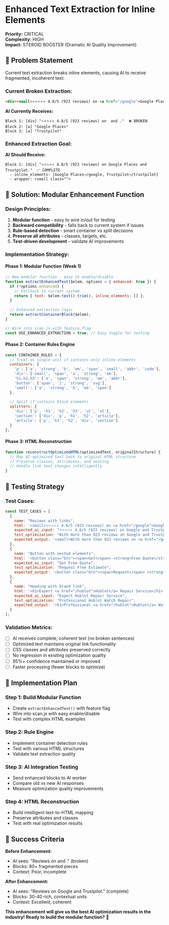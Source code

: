 # Enhanced Text Extraction for Inline Elements

**Priority:** CRITICAL  
**Complexity:** HIGH  
**Impact:** STEROID BOOSTER (Dramatic AI Quality Improvement)  

## 🎯 **Problem Statement**

Current text extraction breaks inline elements, causing AI to receive fragmented, incoherent text:

### **Current Broken Extraction:**
```html
<div><small>⭐⭐⭐⭐⭐ 4.8/5 (923 reviews) on <a href="/google">Google Places</a> and <a href="/trustpilot">Trustpilot</a>.</small></div>
```

**AI Currently Receives:**
```
Block 1: [div] "⭐⭐⭐⭐⭐ 4.8/5 (923 reviews) on  and ."  ❌ BROKEN
Block 2: [a] "Google Places"
Block 3: [a] "Trustpilot"
```

### **Enhanced Extraction Goal:**
**AI Should Receive:**
```
Block 1: [div] "⭐⭐⭐⭐⭐ 4.8/5 (923 reviews) on Google Places and Trustpilot."  ✅ COMPLETE
  - inline_elements: [Google Places→/google, Trustpilot→/trustpilot]
  - wrapper: <small class="">
```

## 🔧 **Solution: Modular Enhancement Function**

### **Design Principles:**
1. **Modular function** - easy to wire in/out for testing
2. **Backward compatibility** - falls back to current system if issues
3. **Rule-based detection** - smart container vs split decisions
4. **Preserve all attributes** - classes, targets, etc.
5. **Test-driven development** - validate AI improvements

### **Implementation Strategy:**

#### **Phase 1: Modular Function (Week 1)**
```javascript
// New modular function - easy to enable/disable
function extractEnhancedText($elem, options = { enhanced: true }) {
  if (!options.enhanced) {
    // Fallback to current system
    return { text: $elem.text().trim(), inline_elements: [] };
  }
  
  // Enhanced extraction logic
  return extractContainerBlock($elem);
}

// Wire into scan.js with feature flag
const USE_ENHANCED_EXTRACTION = true; // Easy toggle for testing
```

#### **Phase 2: Container Rules Engine**
```javascript
const CONTAINER_RULES = {
  // Treat as single unit if contains only inline elements
  containers: {
    'p': ['a', 'strong', 'b', 'em', 'span', 'small', 'abbr', 'code'],
    'div': ['small', 'span', 'a', 'strong', 'em'],
    'h1,h2,h3': ['a', 'span', 'strong', 'em', 'abbr'],
    'button': ['span', 'i', 'strong', 'svg'],
    'small': ['a', 'strong', 'b', 'em', 'span']
  },
  
  // Split if contains block elements
  splitters: {
    'div': ['p', 'h1', 'h2', 'h3', 'ul', 'ol'],
    'section': ['div', 'p', 'h1', 'h2', 'article'],
    'article': ['p', 'h1', 'h2', 'div', 'section']
  }
};
```

#### **Phase 3: HTML Reconstruction**
```javascript
function reconstructOptimizedHTML(optimizedText, originalStructure) {
  // Map AI-optimized text back to original HTML structure
  // Preserve classes, attributes, and nesting
  // Handle link text changes intelligently
}
```

## 🧪 **Testing Strategy**

### **Test Cases:**
```javascript
const TEST_CASES = [
  {
    name: "Reviews with links",
    html: '<small>⭐⭐⭐⭐⭐ 4.8/5 (923 reviews) on <a href="/google">Google</a> and <a href="/trustpilot">Trustpilot</a>.</small>',
    expected_ai_input: "⭐⭐⭐⭐⭐ 4.8/5 (923 reviews) on Google and Trustpilot.",
    test_optimization: "With more than 923 reviews on Google and Trustpilot",
    expected_output: '<small>With more than 923 reviews on <a href="/google">Google</a> and <a href="/trustpilot">Trustpilot</a>.</small>'
  },
  {
    name: "Button with nested elements",
    html: '<button class="btn"><span>Get</span> <strong>Free Quote</strong></button>',
    expected_ai_input: "Get Free Quote",
    test_optimization: "Request Free Estimate",
    expected_output: '<button class="btn"><span>Request</span> <strong>Free Estimate</strong></button>'
  },
  {
    name: "Heading with brand link",
    html: '<h1>Expert <a href="/hublot">Hublot</a> Repair Service</h1>',
    expected_ai_input: "Expert Hublot Repair Service", 
    test_optimization: "Professional Hublot Watch Repair",
    expected_output: '<h1>Professional <a href="/hublot">Hublot</a> Watch Repair</h1>'
  }
];
```

### **Validation Metrics:**
- [ ] AI receives complete, coherent text (no broken sentences)
- [ ] Optimized text maintains original link functionality
- [ ] CSS classes and attributes preserved correctly
- [ ] No regression in existing optimization quality
- [ ] 95%+ confidence maintained or improved
- [ ] Faster processing (fewer blocks to optimize)

## 🚀 **Implementation Plan**

### **Step 1: Build Modular Function**
- Create `extractEnhancedText()` with feature flag
- Wire into scan.js with easy enable/disable
- Test with complex HTML examples

### **Step 2: Rule Engine**
- Implement container detection rules
- Test with various HTML structures
- Validate text extraction quality

### **Step 3: AI Integration Testing**
- Send enhanced blocks to AI worker
- Compare old vs new AI responses
- Measure optimization quality improvements

### **Step 4: HTML Reconstruction**
- Build intelligent text-to-HTML mapping
- Preserve attributes and classes
- Test with real optimization results

## 🎯 **Success Criteria**

**Before Enhancement:**
- AI sees: "Reviews on  and ." (broken)
- Blocks: 80+ fragmented pieces
- Context: Poor, incomplete

**After Enhancement:**  
- AI sees: "Reviews on Google and Trustpilot." (complete)
- Blocks: 30-40 rich, contextual units
- Context: Excellent, coherent

**This enhancement will give us the best AI optimization results in the industry! Ready to build the modular function?** 🚀

